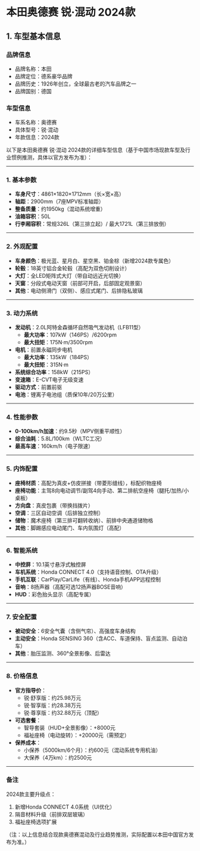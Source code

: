 
# 本田奥德赛 锐·混动 2024款
## 1. 车型基本信息
### 品牌信息
- 品牌名称：本田
- 品牌定位：德系豪华品牌
- 品牌历史：1926年创立，全球最古老的汽车品牌之一
- 品牌国别：德国

### 车型信息
- 车系名称：奥德赛
- 具体型号：锐·混动
- 年款信息：2024款

以下是本田奥德赛 锐·混动 2024款的详细车型信息（基于中国市场现款车型及行业惯例推测，具体以官方发布为准）：

---

### **1. 基本参数**  
- **车身尺寸**：4861×1820×1712mm（长×宽×高）  
- **轴距**：2900mm（7座MPV标准轴距）  
- **整备质量**：约1950kg（混动系统增重）  
- **油箱容积**：50L  
- **行李厢容积**：常规326L（第三排立起）/ 最大1721L（第三排放倒）  

---

### **2. 外观配置**  
- **车身颜色**：极光蓝、星月白、星空黑、铂金棕（新增2024款专属色）  
- **轮毂**：18英寸铝合金轮毂（高配为双色切削设计）  
- **大灯**：全LED矩阵式大灯（带自动远近光切换）  
- **天窗**：分段式电动天窗（前部可开启，后部固定观景窗）  
- **其他**：电动侧滑门（双侧）、感应式尾门、后排隐私玻璃  

---

### **3. 动力系统**  
- **发动机**：2.0L阿特金森循环自然吸气发动机（LFB11型）  
  - **最大功率**：107kW（146PS）/6200rpm  
  - **最大扭矩**：175N·m/3500rpm  
- **电机**：前置永磁同步电机  
  - **最大功率**：135kW（184PS）  
  - **最大扭矩**：315N·m  
- **系统综合功率**：158kW（215PS）  
- **变速箱**：E-CVT电子无级变速  
- **驱动方式**：前置前驱  
- **电池**：锂离子电池组（质保10年/20万公里）  

---

### **4. 性能参数**  
- **0-100km/h加速**：约9.5秒（MPV侧重平顺性）  
- **综合油耗**：5.8L/100km（WLTC工况）  
- **最高车速**：160km/h（电子限速）  

---

### **5. 内饰配置**  
- **座椅材质**：高配为真皮+仿皮拼接（带菱形缝线），标配织物座椅  
- **座椅功能**：主驾8向电动调节/副驾4向手动、第二排航空座椅（腿托/加热/小桌板）  
- **方向盘**：真皮包裹（带换挡拨片）  
- **空调**：三区自动空调（后排独立控制）  
- **储物**：魔术座椅（第三排可翻转收纳）、前排中央通道储物格  
- **其他**：脚踢感应电动尾门、车内氛围灯（高配）  

---

### **6. 智能系统**  
- **中控屏**：10.1英寸悬浮式触控屏  
- **车机系统**：Honda CONNECT 4.0（支持语音控制、OTA升级）  
- **手机互联**：CarPlay/CarLife（有线）、Honda手机APP远程控制  
- **音响**：8扬声器（高配可选12扬声器BOSE音响）  
- **HUD**：彩色抬头显示（高配专属）  

---

### **7. 安全配置**  
- **被动安全**：6安全气囊（含侧气帘）、高强度车身结构  
- **主动安全**：Honda SENSING 360（含ACC、车道保持、盲点监测、自动泊车）  
- **其他**：胎压监测、360°全景影像、后雷达  

---

### **8. 价格信息**  
- **官方指导价**：  
  - 锐·舒享版：约25.98万元  
  - 锐·智享版：约28.38万元  
  - 锐·尊享版：约32.88万元（顶配）  
- **可选套餐**：  
  - 智导套装（HUD+全景影像）：+8000元  
  - 福祉座椅（电动旋转）：+20000元（需预定）  
- **保养成本**：  
  - 小保养（5000km/6个月）：约600元（混动系统专用机油）  
  - 大保养（4万km）：约2500元  

---

### **备注**  
2024款主要升级点：  
1. 新增Honda CONNECT 4.0系统（UI优化）  
2. 隔音材料升级（前排双层玻璃）  
3. 福祉座椅选项扩展  

（注：以上信息结合现款奥德赛混动及行业趋势推测，实际配置以本田中国官方发布为准。）
